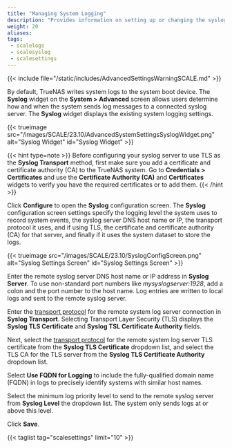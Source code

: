 ```yaml
---
title: "Managing System Logging"
description: "Provides information on setting up or changing the syslog server, the level of logging and the information included in the logs, and using TLS as the transport protocol."
weight: 20
aliases:
tags:
 - scalelogs
 - scalesyslog
 - scalesettings
---
```


{{< include file="/static/includes/AdvancedSettingsWarningSCALE.md" >}}

By default, TrueNAS writes system logs to the system boot device.
The **Syslog** widget on the **System > Advanced** screen allows users determine how and when the system sends log messages to a connected syslog server.
The **Syslog** widget displays the existing system logging settings.

{{< trueimage src="/images/SCALE/23.10/AdvancedSystemSettingsSyslogWidget.png" alt="Syslog Widget" id="Syslog Widget" >}}

{{< hint type=note >}}
Before configuring your syslog server to use TLS as the **Syslog Transport** method, first make sure you add a certificate and certificate authority (CA) to the TrueNAS system. Go to **Credentials > Certificates** and use the **Certificate Authority (CA)** and **Certificates** widgets to verify you have the required certificates or to add them.
{{< /hint >}}

Click **Configure** to open the **Syslog** configuration screen.
The **Syslog** configuration screen settings specify the logging level the system uses to record system events, the syslog server DNS host name or IP, the transport protocol it uses, and if using TLS, the certificate and certificate authority (CA) for that server, and finally if it uses the system dataset to store the logs.

{{< trueimage src="/images/SCALE/23.10/SyslogConfigScreen.png" alt="Syslog Settings Screen" id="Syslog Settings Screen" >}}

Enter the remote syslog server DNS host name or IP address in **Syslog Server**. To use non-standard port numbers like *mysyslogserver:1928*, add a colon and the port number to the host name. Log entries are written to local logs and sent to the remote syslog server.

Enter the [transport protocol](https://tools.ietf.org/html/rfc8095) for the remote system log server connection in **Syslog Transport**. Selecting Transport Layer Security (TLS) displays the **Syslog TLS Certificate** and **Syslog TSL Certificate Authority** fields.

Next, select the [transport protocol](https://tools.ietf.org/html/rfc8095) for the remote system log server TLS certificate from the **Syslog TLS Certificate** dropdown list, and select the TLS CA for the TLS server from the **Syslog TLS Certificate Authority** dropdown list.

Select **Use FQDN for Logging** to include the fully-qualified domain name (FQDN) in logs to precisely identify systems with similar host names.

Select the minimum log priority level to send to the remote syslog server from **Syslog Level** the dropdown list.
The system only sends logs at or above this level.

Click **Save**.

{{< taglist tag="scalesettings" limit="10" >}}
